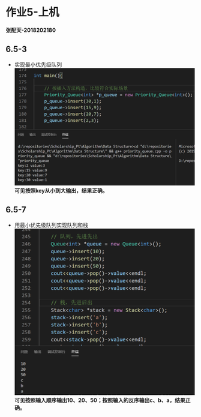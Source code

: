 # 作业5-上机
**张配天-2018202180**
## 6.5-3
- 实现最小优先级队列
![](resources/5_1.png)
**可见按照key从小到大输出，结果正确。**
## 6.5-7
- 用最小优先级队列实现队列和栈
![](resources/5_2.png)
**可见按照输入顺序输出10、20、50；按照输入的反序输出c、b、a，结果正确。**